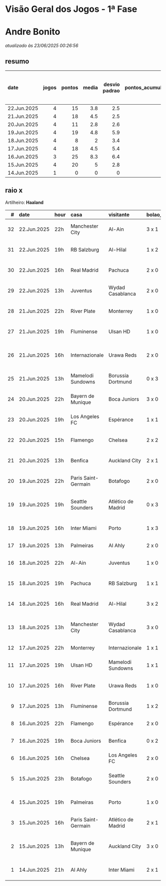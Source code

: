 # Visão Geral dos Jogos - 1ª Fase

# Andre Bonito

_atualizado às 23/06/2025 00:26:56_

## resumo

| date        |   jogos |   pontos |   media |   desvio padrao |   pontos_acumulados |   1-Placar exato |   2-Vencedor + gols de um time |   3-Vencedor correto |   4-Gols de um time |   5-Nenhum acerto |
|:------------|--------:|---------:|--------:|----------------:|--------------------:|-----------------:|-------------------------------:|---------------------:|--------------------:|------------------:|
| 22.Jun.2025 |       4 |       15 |     3.8 |             2.5 |                 134 |                0 |                              0 |                    3 |                   0 |                 1 |
| 21.Jun.2025 |       4 |       18 |     4.5 |             2.5 |                 119 |                0 |                              1 |                    2 |                   1 |                 0 |
| 20.Jun.2025 |       4 |       11 |     2.8 |             2.6 |                 101 |                0 |                              0 |                    2 |                   1 |                 1 |
| 19.Jun.2025 |       4 |       19 |     4.8 |             5.9 |                  90 |                1 |                              1 |                    0 |                   0 |                 2 |
| 18.Jun.2025 |       4 |        8 |     2   |             3.4 |                  71 |                0 |                              1 |                    0 |                   1 |                 2 |
| 17.Jun.2025 |       4 |       18 |     4.5 |             5.4 |                  63 |                1 |                              0 |                    1 |                   1 |                 1 |
| 16.Jun.2025 |       3 |       25 |     8.3 |             6.4 |                  45 |                2 |                              0 |                    0 |                   1 |                 0 |
| 15.Jun.2025 |       4 |       20 |     5   |             2.8 |                  20 |                0 |                              2 |                    1 |                   1 |                 0 |
| 14.Jun.2025 |       1 |        0 |     0   |             0   |                   0 |                0 |                              0 |                    0 |                   0 |                 1 |

## raio x

Artilheiro: **Haaland**

|   # | date        | hour   | casa                | visitante          | bolao_placar   | bolao_time          | real_placar   | real_time           |   pontos | criterio                     |   pontos_acumulados |
|----:|:------------|:-------|:--------------------|:-------------------|:---------------|:--------------------|:--------------|:--------------------|---------:|:-----------------------------|--------------------:|
|  32 | 22.Jun.2025 | 22h    | Manchester City     | Al-Ain             | 3 x 1          | Manchester City     | 6 x 0         | Manchester City     |        5 | 3-Vencedor correto           |                 134 |
|  31 | 22.Jun.2025 | 19h    | RB Salzburg         | Al-Hilal           | 1 x 2          | Al-Hilal            | 0 x 0         | empate              |        0 | 5-Nenhum acerto              |                 129 |
|  30 | 22.Jun.2025 | 16h    | Real Madrid         | Pachuca            | 2 x 0          | Real Madrid         | 3 x 1         | Real Madrid         |        5 | 3-Vencedor correto           |                 129 |
|  29 | 22.Jun.2025 | 13h    | Juventus            | Wydad Casablanca   | 2 x 0          | Juventus            | 4 x 1         | Juventus            |        5 | 3-Vencedor correto           |                 124 |
|  28 | 21.Jun.2025 | 22h    | River Plate         | Monterrey          | 1 x 0          | River Plate         | 0 x 0         | empate              |        1 | 4-Gols de um time            |                 119 |
|  27 | 21.Jun.2025 | 19h    | Fluminense          | Ulsan HD           | 1 x 0          | Fluminense          | 4 x 2         | Fluminense          |        5 | 3-Vencedor correto           |                 118 |
|  26 | 21.Jun.2025 | 16h    | Internazionale      | Urawa Reds         | 2 x 0          | Internazionale      | 2 x 1         | Internazionale      |        7 | 2-Vencedor + gols de um time |                 113 |
|  25 | 21.Jun.2025 | 13h    | Mamelodi Sundowns   | Borussia Dortmund  | 0 x 3          | Borussia Dortmund   | 3 x 4         | Borussia Dortmund   |        5 | 3-Vencedor correto           |                 106 |
|  24 | 20.Jun.2025 | 22h    | Bayern de Munique   | Boca Juniors       | 3 x 0          | Bayern de Munique   | 2 x 1         | Bayern de Munique   |        5 | 3-Vencedor correto           |                 101 |
|  23 | 20.Jun.2025 | 19h    | Los Angeles FC      | Espérance          | 1 x 1          | empate              | 0 x 1         | Espérance           |        1 | 4-Gols de um time            |                  96 |
|  22 | 20.Jun.2025 | 15h    | Flamengo            | Chelsea            | 2 x 2          | empate              | 3 x 1         | Flamengo            |        0 | 5-Nenhum acerto              |                  95 |
|  21 | 20.Jun.2025 | 13h    | Benfica             | Auckland City      | 2 x 1          | Benfica             | 6 x 0         | Benfica             |        5 | 3-Vencedor correto           |                  95 |
|  20 | 19.Jun.2025 | 22h    | Paris Saint-Germain | Botafogo           | 2 x 0          | Paris Saint-Germain | 0 x 1         | Botafogo            |        0 | 5-Nenhum acerto              |                  90 |
|  19 | 19.Jun.2025 | 19h    | Seattle Sounders    | Atlético de Madrid | 0 x 3          | Atlético de Madrid  | 1 x 3         | Atlético de Madrid  |        7 | 2-Vencedor + gols de um time |                  90 |
|  18 | 19.Jun.2025 | 16h    | Inter Miami         | Porto              | 1 x 3          | Porto               | 2 x 1         | Inter Miami         |        0 | 5-Nenhum acerto              |                  83 |
|  17 | 19.Jun.2025 | 13h    | Palmeiras           | Al Ahly            | 2 x 0          | Palmeiras           | 2 x 0         | Palmeiras           |       12 | 1-Placar exato               |                  83 |
|  16 | 18.Jun.2025 | 22h    | Al-Ain              | Juventus           | 1 x 0          | Al-Ain              | 0 x 5         | Juventus            |        0 | 5-Nenhum acerto              |                  71 |
|  15 | 18.Jun.2025 | 19h    | Pachuca             | RB Salzburg        | 1 x 1          | empate              | 1 x 2         | RB Salzburg         |        1 | 4-Gols de um time            |                  71 |
|  14 | 18.Jun.2025 | 16h    | Real Madrid         | Al-Hilal           | 3 x 2          | Real Madrid         | 1 x 1         | empate              |        0 | 5-Nenhum acerto              |                  70 |
|  13 | 18.Jun.2025 | 13h    | Manchester City     | Wydad Casablanca   | 3 x 0          | Manchester City     | 2 x 0         | Manchester City     |        7 | 2-Vencedor + gols de um time |                  70 |
|  12 | 17.Jun.2025 | 22h    | Monterrey           | Internazionale     | 1 x 1          | empate              | 1 x 1         | empate              |       12 | 1-Placar exato               |                  63 |
|  11 | 17.Jun.2025 | 19h    | Ulsan HD            | Mamelodi Sundowns  | 1 x 1          | empate              | 0 x 1         | Mamelodi Sundowns   |        1 | 4-Gols de um time            |                  51 |
|  10 | 17.Jun.2025 | 16h    | River Plate         | Urawa Reds         | 1 x 0          | River Plate         | 3 x 1         | River Plate         |        5 | 3-Vencedor correto           |                  50 |
|   9 | 17.Jun.2025 | 13h    | Fluminense          | Borussia Dortmund  | 1 x 2          | Borussia Dortmund   | 0 x 0         | empate              |        0 | 5-Nenhum acerto              |                  45 |
|   8 | 16.Jun.2025 | 22h    | Flamengo            | Espérance          | 2 x 0          | Flamengo            | 2 x 0         | Flamengo            |       12 | 1-Placar exato               |                  45 |
|   7 | 16.Jun.2025 | 19h    | Boca Juniors        | Benfica            | 0 x 2          | Benfica             | 2 x 2         | empate              |        1 | 4-Gols de um time            |                  33 |
|   6 | 16.Jun.2025 | 16h    | Chelsea             | Los Angeles FC     | 2 x 0          | Chelsea             | 2 x 0         | Chelsea             |       12 | 1-Placar exato               |                  32 |
|   5 | 15.Jun.2025 | 23h    | Botafogo            | Seattle Sounders   | 2 x 0          | Botafogo            | 2 x 1         | Botafogo            |        7 | 2-Vencedor + gols de um time |                  20 |
|   4 | 15.Jun.2025 | 19h    | Palmeiras           | Porto              | 1 x 0          | Palmeiras           | 0 x 0         | empate              |        1 | 4-Gols de um time            |                  13 |
|   3 | 15.Jun.2025 | 16h    | Paris Saint-Germain | Atlético de Madrid | 2 x 1          | Paris Saint-Germain | 4 x 0         | Paris Saint-Germain |        5 | 3-Vencedor correto           |                  12 |
|   2 | 15.Jun.2025 | 13h    | Bayern de Munique   | Auckland City      | 3 x 0          | Bayern de Munique   | 10 x 0        | Bayern de Munique   |        7 | 2-Vencedor + gols de um time |                   7 |
|   1 | 14.Jun.2025 | 21h    | Al Ahly             | Inter Miami        | 2 x 1          | Al Ahly             | 0 x 0         | empate              |        0 | 5-Nenhum acerto              |                   0 |
